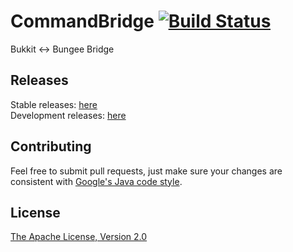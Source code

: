 # CommandBridge [![Build Status](https://travis-ci.org/kacperduras/CommandBridge.svg?branch=master)](https://travis-ci.org/kacperduras/CommandBridge)
Bukkit <-> Bungee Bridge

## Releases
Stable releases: [here](https://github.com/kacperduras/CommandBridge/releases)  
Development releases: [here](https://ci.kacperduras.pl/job/CommandBridge)

## Contributing

Feel free to submit pull requests, just make sure your changes are consistent with
[Google's Java code style](https://google.github.io/styleguide/javaguide.html).

## License
[The Apache License, Version 2.0](LICENSE)
